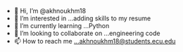 - 👋 Hi, I’m @akhnoukhm18
- 👀 I’m interested in ...adding skills to my resume
- 🌱 I’m currently learning ...Python
- 💞️ I’m looking to collaborate on ...engineering code
- 📫 How to reach me ...akhnoukhm18@students.ecu.edu

<!---
akhnoukhm18/akhnoukhm18 is a ✨ special ✨ repository because its `README.md` (this file) appears on your GitHub profile.
You can click the Preview link to take a look at your changes.
--->
